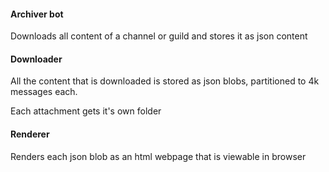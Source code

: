 #### Archiver bot

Downloads all content of a channel or guild and stores it as json content

#### Downloader

All the content that is downloaded is stored as json blobs, partitioned to 4k messages each.

Each attachment gets it's own folder

#### Renderer

Renders each json blob as an html webpage that is viewable in browser
